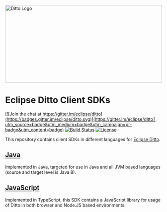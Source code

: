 <a href="https://eclipse.org/ditto/">
  <img src="https://eclipse.org/ditto/images/ditto.svg" alt="Ditto Logo" width="100%" height="250">
</a>

# Eclipse Ditto Client SDKs

[![Join the chat at https://gitter.im/eclipse/ditto](https://badges.gitter.im/eclipse/ditto.svg)](https://gitter.im/eclipse/ditto?utm_source=badge&utm_medium=badge&utm_campaign=pr-badge&utm_content=badge)
[![Build Status](https://travis-ci.org/eclipse/ditto-clients.svg?branch=master)](https://travis-ci.org/eclipse/ditto-clients)
[![License](https://img.shields.io/badge/License-EPL%202.0-green.svg)](https://opensource.org/licenses/EPL-2.0)

This repository contains client SDKs in different languages for [Eclipse Ditto](https://eclipse.org/ditto/).

## [Java](java/)

Implemented in Java, targeted for use in Java and all JVM based languages (source and target level is Java 8).

## [JavaScript](javascript/)

Implemented in TypeScript, this SDK contains a JavaScript library for usage of Ditto in both browser and Node.JS 
based environments.
